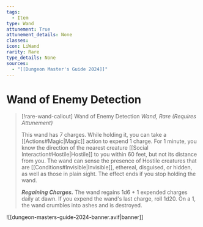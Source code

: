 ```yaml
---
tags:
  - Item
type: Wand
attunement: True
attunement_details: None
classes:
icon: LiWand
rarity: Rare
type_details: None
sources: 
  - "[[Dungeon Master's Guide 2024]]"
---
```

# Wand of Enemy Detection
>[!rare-wand-callout] Wand of Enemy Detection
>_Wand, Rare (Requires Attunement)_
>
>This wand has 7 charges. While holding it, you can take a [[Actions#Magic\|Magic]] action to expend 1 charge. For 1 minute, you know the direction of the nearest creature [[Social Interaction#Hostile\|Hostile]] to you within 60 feet, but not its distance from you. The wand can sense the presence of Hostile creatures that are [[Conditions#Invisible\|Invisible]], ethereal, disguised, or hidden, as well as those in plain sight. The effect ends if you stop holding the wand.
>
>**_Regaining Charges._** The wand regains 1d6 + 1 expended charges daily at dawn. If you expend the wand's last charge, roll 1d20. On a 1, the wand crumbles into ashes and is destroyed.
>


![[dungeon-masters-guide-2024-banner.avif|banner]]